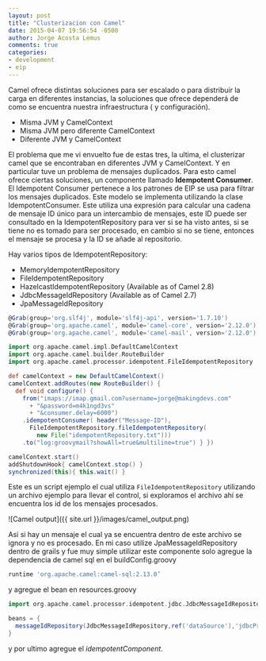 ```yaml
---
layout: post
title: "Clusterizacion con Camel"
date: 2015-04-07 19:56:54 -0500
author: Jorge Acosta Lemus
comments: true
categories:
- development
- eip
---
```


Camel ofrece distintas soluciones para ser escalado o para distribuir la carga en diferentes instancias, la soluciones que ofrece dependerá de como se encuentra nuestra infraestructura ( y configuración).

* Misma JVM y CamelContext
* Misma JVM pero diferente CamelContext
* Diferente JVM y CamelContext
<!-- more -->

El problema que me vi envuelto fue de estas tres, la ultima, el clusterizar camel que se encontraban en diferentes JVM y CamelContext. Y en particular tuve un problema de mensajes duplicados. Para esto camel ofrece ciertas soluciones, un componente llamado **Idempotent Consumer**. El Idempotent Consumer pertenece a los patrones de EIP se usa para filtrar los mensajes duplicados. Este modelo se implementa utilizando la clase IdempotentConsumer. Este utiliza una expresión para calcular una cadena de mensaje ID único para un intercambio de mensajes, este ID puede ser consultado en la IdempotentRepository para ver si se ha visto antes, si se tiene no es tomado para ser procesado, en cambio si no se tiene, entonces el mensaje se procesa y la ID se añade al repositorio.

Hay varios tipos de IdempotentRepository:

* MemoryIdempotentRepository
* FileIdempotentRepository
* HazelcastIdempotentRepository (Available as of Camel 2.8)
* JdbcMessageIdRepository (Available as of Camel 2.7)
* JpaMessageIdRepository

```groovy
@Grab(group='org.slf4j', module='slf4j-api', version='1.7.10')
@Grab(group='org.apache.camel', module='camel-core', version='2.12.0')
@Grab(group='org.apache.camel', module='camel-mail', version='2.12.0')

import org.apache.camel.impl.DefaultCamelContext
import org.apache.camel.builder.RouteBuilder
import org.apache.camel.processor.idempotent.FileIdempotentRepository

def camelContext = new DefaultCamelContext()
camelContext.addRoutes(new RouteBuilder() {
  def void configure() {
    from("imaps://imap.gmail.com?username=jorge@makingdevs.com"
      + "&password=m4k1ngd3vs"
      + "&consumer.delay=6000")
    .idempotentConsumer( header("Message-ID"),
      FileIdempotentRepository.fileIdempotentRepository(
        new File("idempotentRepository.txt")))
    .to("log:groovymail?showAll=true&multiline=true") } })

camelContext.start()
addShutdownHook{ camelContext.stop() }
synchronized(this){ this.wait() }
```

Este es un script ejemplo el cual utiliza `FileIdempotentRepository` utilizando un archivo ejemplo para llevar el control, si exploramos el archivo ahí se encuentra los id de los mensajes procesados.

![Camel output]({{ site.url }}/images/camel_output.png)

Asi si hay un mensaje el cual ya se encuentra dentro de este archivo se ignora y no es procesado. En mi caso utilize JpaMessageIdRepository dentro de grails y fue muy simple utilizar este componente solo agregue la dependencia de camel sql en el buildConfig.groovy

```groovy
runtime 'org.apache.camel:camel-sql:2.13.0’
```


y agregue el bean en resources.groovy

```groovy
import org.apache.camel.processor.idempotent.jdbc.JdbcMessageIdRepository

beans = {
  messageIdRepository(JdbcMessageIdRepository,ref('dataSource'),'jdbcProcessorName')
}
```

y por ultimo agregue el _idempotentComponent_.
